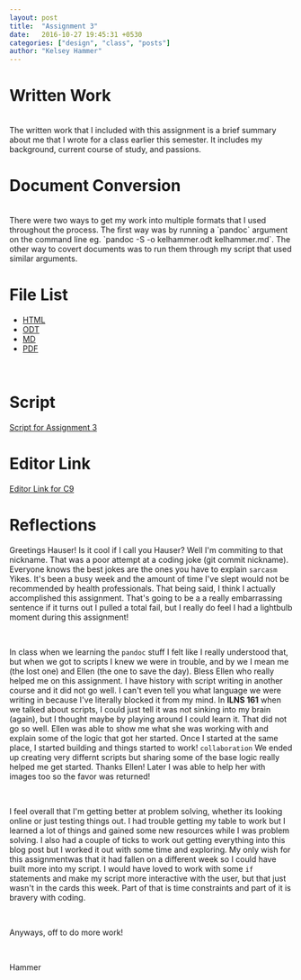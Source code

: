 ```yaml
---
layout: post
title:  "Assignment 3"
date:   2016-10-27 19:45:31 +0530
categories: ["design", "class", "posts"]
author: "Kelsey Hammer"
---
```

<h1> Written Work </h1>
<br>
The written work that I included with this assignment is a brief summary about me that
I wrote for a class earlier this semester. It includes my background, current course of study, 
and passions.
<br>

<h1>Document Conversion </h1>

<br>
There were two ways to get my work into multiple formats that I used throughout the process. 
The first way was by running a `pandoc` argument on the command line eg. `pandoc -S -o kelhammer.odt kelhammer.md`. 
The other way to covert documents was to run them through my script that used similar arguments.
<br>

<h1> File List </h1>
<ul>
  <li><a href="https://github.com/inls161/assignment-3-kelhammer/blob/master/kelhammer.html">HTML</a></li>
  <li><a href="https://github.com/inls161/assignment-3-kelhammer/blob/master/kelhammer.odt">ODT</a></li>
  <li><a href="https://github.com/inls161/assignment-3-kelhammer/blob/master/kelhammer.md">MD</a></li>
  <li><a href="https://github.com/inls161/assignment-3-kelhammer/blob/master/kelhammer.pdf">PDF</a></li>
</ul>
<br>
<h1> Script </h1> 
<a href="https://github.com/inls161/assignment-3-kelhammer/blob/master/kelhammer-convert-docs.sh">Script for Assignment 3</a>
<br>
<h1> Editor Link </h1> 
<a href="
https://ide.c9.io/kelhammer/assignment3">Editor Link for C9</a>

<h1> Reflections </h1>

Greetings Hauser! Is it cool if I call you Hauser? Well I'm commiting to that nickname. That was a poor attempt at 
a coding joke (git commit nickname). Everyone knows the best jokes are the ones you have to explain `sarcasm` Yikes. It's been a busy week and the amount of time I've slept would not be 
recommended by health professionals. That being said, I think I actually accomplished this assignment. That's going to be a 
a really embarrassing sentence if it turns out I pulled a total fail, but I really do feel I had a lightbulb moment during this assignment! 

<br> 

In class when we learning the `pandoc` stuff I felt like I really understood that, but when we got to scripts I knew we were in trouble, and 
by we I mean me (the lost one) and Ellen (the one to save the day). Bless Ellen who really helped me on this assignment.
I have history with script writing in another course and it did not go well. I can't even tell you what language we were writing in because I've literally 
blocked it from my mind. In <b>ILNS 161</b> when we talked about scripts, I could just tell it was not sinking into my brain (again), but I thought maybe by 
playing around I could learn it. That did not go so well. Ellen was able to show me what she was working with and explain some of the logic that got her
started. Once I started at the same place, I started building and things started to work! `collaboration` We ended up creating very differnt scripts but sharing some of the 
base logic really helped me get started. Thanks Ellen! Later I was able to help her with images too so the favor was returned! 

<br> 

I feel overall that I'm getting better at problem solving, whether its looking online or just testing things out. I had trouble getting my table to work
but I learned a lot of things and gained some new resources while I was problem solving. I also had a couple of ticks to work out getting everything into this 
blog post but I worked it out with some time and exploring. My only wish for this assignmentwas that it had fallen on a 
different week so I could have built more into my script. I would have loved to work with some `if` statements and make my script more interactive
with the user, but that just wasn't in the cards this week. Part of that is time constraints and part of it is bravery with coding. 

<br> 

Anyways, off to do more work! 

<br>

Hammer



